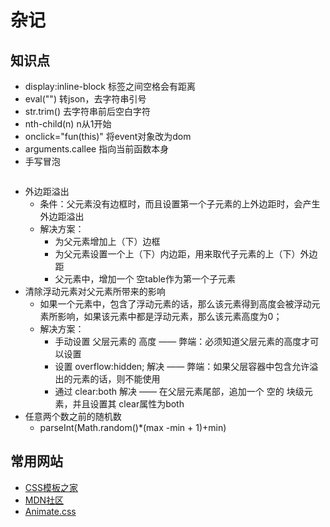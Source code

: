 # 杂记
## 知识点
* display:inline-block 标签之间空格会有距离
* eval("") 转json，去字符串引号
* str.trim() 去字符串前后空白字符
* nth-child(n) n从1开始
* onclick="fun(this)" 将event对象改为dom
* arguments.callee 指向当前函数本身
* 手写冒泡
``` js
```
* 外边距溢出
  + 条件：父元素没有边框时，而且设置第一个子元素的上外边距时，会产生外边距溢出
  + 解决方案：
    - 为父元素增加上（下）边框
    - 为父元素设置一个上（下）内边距，用来取代子元素的上（下）外边距
    - 父元素中，增加一个 空table作为第一个子元素
* 清除浮动元素对父元素所带来的影响
  + 如果一个元素中，包含了浮动元素的话，那么该元素得到高度会被浮动元素所影响，如果该元素中都是浮动元素，那么该元素高度为0；
  + 解决方案：
    - 手动设置 父层元素的 高度 —— 弊端：必须知道父层元素的高度才可以设置
    - 设置 overflow:hidden; 解决 —— 弊端：如果父层容器中包含允许溢出的元素的话，则不能使用
    - 通过 clear:both 解决 —— 在父层元素尾部，追加一个 空的 块级元素，并且设置其 clear属性为both
* 任意两个数之前的随机数
  + parseInt(Math.random()*(max -min + 1)+min)
## 常用网站
* [CSS模板之家](http://www.cssmoban.com)
* [MDN社区](https://developer.mozilla.org/zh-CN/)
* [Animate.css](https://animate.style/)